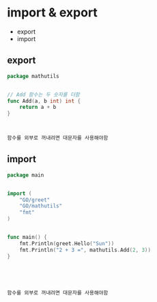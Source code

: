 # import & export
* export
* import



## export
```go
package mathutils


// Add 함수는 두 숫자를 더함
func Add(a, b int) int {
    return a + b
}



함수를 외부로 꺼내려면 대문자를 사용해야함
```




## import
```go
package main


import (
    "GO/greet"
    "GO/mathutils"
    "fmt"
)


func main() {
    fmt.Println(greet.Hello("Sun"))
    fmt.Println("2 + 3 =", mathutils.Add(2, 3))
}





함수를 외부로 꺼내려면 대문자를 사용해야함
```
